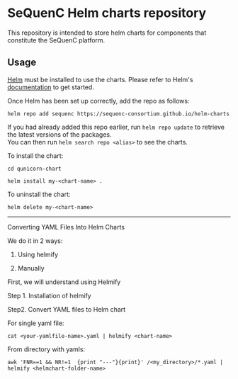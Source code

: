 # SeQuenC Helm charts repository

This repository is intended to store helm charts for components that constitute the SeQuenC platform.

## Usage

[Helm](https://helm.sh) must be installed to use the charts.  Please refer to Helm's [documentation](https://helm.sh/docs) to get started.

Once Helm has been set up correctly, add the repo as follows:

`helm repo add sequenc https://sequenc-consortium.github.io/helm-charts`

If you had already added this repo earlier, run `helm repo update` to retrieve the latest versions of the packages.  
You can then run `helm search repo <alias>` to see the charts.

To install the <chart-name> chart:

`cd qunicorn-chart`

`helm install my-<chart-name> .`

To uninstall the chart:

`helm delete my-<chart-name>`


------------------------------------------------------------------------------------------------------------------------------------


Converting YAML Files Into Helm Charts

We do it in 2 ways:

1) Using helmify
   
2) Manually
   
First, we will understand using Helmify

Step 1. Installation of helmify

Step2. Convert YAML files to Helm chart

For single yaml file: 

`cat <your-yamlfile-name>.yaml | helmify <chart-name>`

From directory with yamls:

`awk 'FNR==1 && NR!=1  {print "---"}{print}' /<my_directory>/*.yaml | helmify <helmchart-folder-name>`




